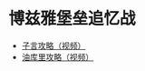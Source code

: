 # 博兹雅堡垒追忆战

* [子言攻略（视频）](https://www.bilibili.com/video/BV1X5411a7te)
* [油库里攻略（视频）](https://www.bilibili.com/video/av455198004/)